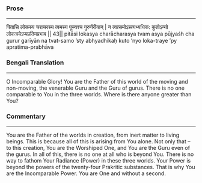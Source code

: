### Prose 
 --- 
पितासि लोकस्य चराचरस्य
त्वमस्य पूज्यश्च गुरुर्गरीयान् |
न त्वत्समोऽस्त्यभ्यधिक: कुतोऽन्यो
लोकत्रयेऽप्यप्रतिमप्रभाव || 43||
pitāsi lokasya charācharasya
tvam asya pūjyaśh cha gurur garīyān
na tvat-samo ’sty abhyadhikaḥ kuto ’nyo
loka-traye ’py apratima-prabhāva

### Bengali Translation 
 --- 
O Incomparable Glory! You are the Father of this world of the moving and non-moving, the venerable Guru and the Guru of gurus. There is no one comparable to You in the three worlds. Where is there anyone greater than You?

### Commentary 
 --- 
You are the Father of the worlds in creation, from inert matter to living beings. This is because all of this is arising from You alone. Not only that – to this creation, You are the Worshiped One, and You are the Guru even of the gurus. In all of this, there is no one at all who is beyond You. There is no way to fathom Your Radiance (Power) in these three worlds. Your Power is beyond the powers of the twenty-four Prakritic substances. That is why You are the Incomparable Power. You are One and without a second. 